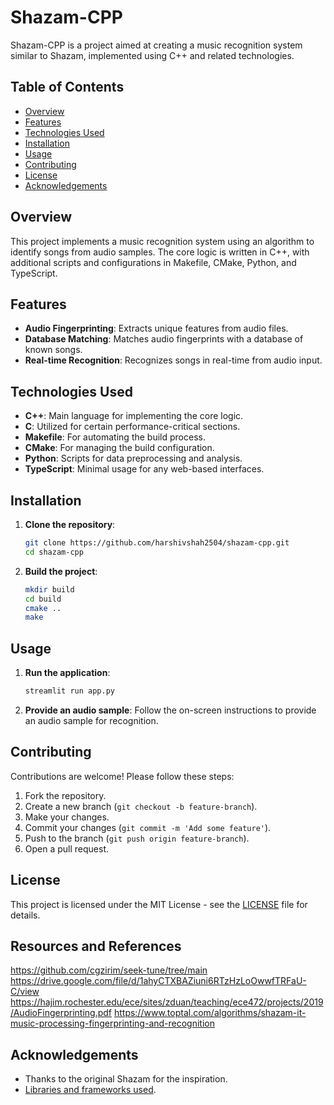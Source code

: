 # Shazam-CPP

Shazam-CPP is a project aimed at creating a music recognition system similar to Shazam, implemented using C++ and related technologies.

## Table of Contents
- [Overview](#overview)
- [Features](#features)
- [Technologies Used](#technologies-used)
- [Installation](#installation)
- [Usage](#usage)
- [Contributing](#contributing)
- [License](#license)
- [Acknowledgements](#acknowledgements)

## Overview

This project implements a music recognition system using an algorithm to identify songs from audio samples. The core logic is written in C++, with additional scripts and configurations in Makefile, CMake, Python, and TypeScript.

## Features

- **Audio Fingerprinting**: Extracts unique features from audio files.
- **Database Matching**: Matches audio fingerprints with a database of known songs.
- **Real-time Recognition**: Recognizes songs in real-time from audio input.

## Technologies Used

- **C++**: Main language for implementing the core logic.
- **C**: Utilized for certain performance-critical sections.
- **Makefile**: For automating the build process.
- **CMake**: For managing the build configuration.
- **Python**: Scripts for data preprocessing and analysis.
- **TypeScript**: Minimal usage for any web-based interfaces.

## Installation

1. **Clone the repository**:
    ```sh
    git clone https://github.com/harshivshah2504/shazam-cpp.git
    cd shazam-cpp
    ```

2. **Build the project**:
    ```sh
    mkdir build
    cd build
    cmake ..
    make
    ```

## Usage

1. **Run the application**:
    ```sh
    streamlit run app.py
    ```

2. **Provide an audio sample**: Follow the on-screen instructions to provide an audio sample for recognition.

## Contributing

Contributions are welcome! Please follow these steps:

1. Fork the repository.
2. Create a new branch (`git checkout -b feature-branch`).
3. Make your changes.
4. Commit your changes (`git commit -m 'Add some feature'`).
5. Push to the branch (`git push origin feature-branch`).
6. Open a pull request.

## License

This project is licensed under the MIT License - see the [LICENSE](LICENSE) file for details.

## Resources and References
https://github.com/cgzirim/seek-tune/tree/main
https://drive.google.com/file/d/1ahyCTXBAZiuni6RTzHzLoOwwfTRFaU-C/view
https://hajim.rochester.edu/ece/sites/zduan/teaching/ece472/projects/2019/AudioFingerprinting.pdf
https://www.toptal.com/algorithms/shazam-it-music-processing-fingerprinting-and-recognition


## Acknowledgements

- Thanks to the original Shazam for the inspiration.
- [Libraries and frameworks used](#technologies-used).
